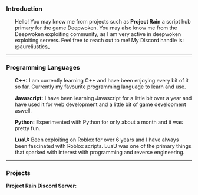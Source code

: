 ### Introduction
<ul>
Hello! You may know me from projects such as <b>Project Rain</b> 
a script hub primary for the game Deepwoken. 
You may also know me from the Deepwoken exploiting community, as I am very active in deepwoken exploiting servers.
Feel free to reach out to me! My Discord handle is: @aureliustics_
</ul>
<hr>

### Programming Languages
<ul>
  <b>C++:</b> I am currently learning C++ and have been enjoying every bit of it so far. Currently my favourite programming language to learn and use.
</ul>
<ul>
<b>Javascript:</b> I have been learning Javascript for a little bit over a year and have used it for web development and a little bit of game development aswell.
</ul>
<ul>
<b>Python:</b> Experimented with Python for only about a month and it was pretty fun.
</ul>
<ul>
<b>LuaU:</b> Been exploiting on Roblox for over 6 years and I have always been fascinated with Roblox scripts. LuaU was one of the primary things that sparked with interest with programming and reverse engineering.
</ul>
<hr>

### Projects
<b>Project Rain Discord Server:</b> <a href=“https://discord.com/invite/5BrG3h4zEE”>


<!--
**Aureliustics/Aureliustics** is a ✨ _special_ ✨ repository because its `README.md` (this file) appears on your GitHub profile.

Here are some ideas to get you started:

- 🔭 I’m currently working on ...
- 🌱 I’m currently learning ...
- 👯 I’m looking to collaborate on ...
- 🤔 I’m looking for help with ...
- 💬 Ask me about ...
- 📫 How to reach me: ...
- 😄 Pronouns: ...
- ⚡ Fun fact: ...
-->
